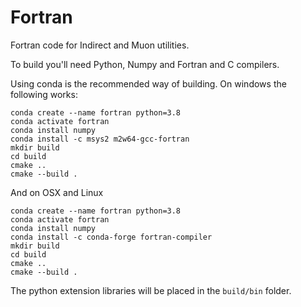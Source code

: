 # Fortran

Fortran code for Indirect and Muon utilities.

To build you'll need Python, Numpy and Fortran and C compilers. 

Using conda is the recommended way of building. On windows the following works:

```
conda create --name fortran python=3.8
conda activate fortran
conda install numpy
conda install -c msys2 m2w64-gcc-fortran
mkdir build
cd build
cmake ..
cmake --build .
```

And on OSX and Linux

```
conda create --name fortran python=3.8
conda activate fortran
conda install numpy
conda install -c conda-forge fortran-compiler
mkdir build
cd build
cmake ..
cmake --build .
```

The python extension libraries will be placed in the ```build/bin``` folder.


